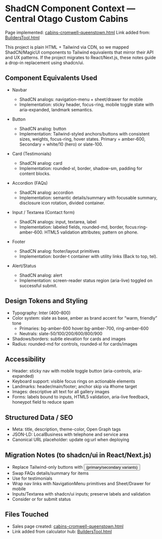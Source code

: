 # ShadCN Component Context — Central Otago Custom Cabins

Page implemented: [cabins-cromwell-queenstown.html](../cabins-cromwell-queenstown.html)
Link added from: [BuildersTool.html](../BuildersTool.html)

This project is plain HTML + Tailwind via CDN, so we mapped ShadCN/MagicUI components to Tailwind equivalents that mirror their API and UX patterns. If the project migrates to React/Next.js, these notes guide a drop-in replacement using shadcn/ui.

## Component Equivalents Used

- Navbar
  - ShadCN analogs: navigation-menu + sheet/drawer for mobile
  - Implementation: sticky header, focus-ring, mobile toggle state with aria-expanded, landmark semantics.

- Button
  - ShadCN analog: button
  - Implementation: Tailwind-styled anchors/buttons with consistent sizes, weights, focus-ring, hover states. Primary = amber-600, Secondary = white/10 (hero) or slate-100.

- Card (Testimonials)
  - ShadCN analog: card
  - Implementation: rounded-xl, border, shadow-sm, padding for content blocks.

- Accordion (FAQs)
  - ShadCN analog: accordion
  - Implementation: semantic details/summary with focusable summary, disclosure icon rotation, divided container.

- Input / Textarea (Contact form)
  - ShadCN analogs: input, textarea, label
  - Implementation: labeled fields, rounded-md, border, focus:ring-amber-600. HTML5 validation attributes; pattern on phone.

- Footer
  - ShadCN analog: footer/layout primitives
  - Implementation: border-t container with utility links (Back to top, tel).

- Alert/Status
  - ShadCN analog: alert
  - Implementation: screen-reader status region (aria-live) toggled on successful submit.

## Design Tokens and Styling

- Typography: Inter (400–800)
- Color system: slate as base, amber as brand accent for “warm, friendly” tone
  - Primaries: bg-amber-600 hover:bg-amber-700, ring-amber-600
  - Neutrals: slate-50/100/200/600/800/900
- Shadows/borders: subtle elevation for cards and images
- Radius: rounded-md for controls, rounded-xl for cards/images

## Accessibility

- Header: sticky nav with mobile toggle button (aria-controls, aria-expanded)
- Keyboard support: visible focus rings on actionable elements
- Landmarks: header/main/footer; anchor skip via #home target
- Images: descriptive alt text for all gallery images
- Forms: labels bound to inputs, HTML5 validation, aria-live feedback, honeypot field to reduce spam

## Structured Data / SEO

- Meta: title, description, theme-color, Open Graph tags
- JSON-LD: LocalBusiness with telephone and service area
- Canonical URL placeholder: update og:url when deploying

## Migration Notes (to shadcn/ui in React/Next.js)

- Replace Tailwind-only buttons with <Button /> (primary/secondary variants)
- Swap FAQs details/summary for <Accordion /> items
- Use <Card /> for testimonials
- Wrap nav links with NavigationMenu primitives and Sheet/Drawer for mobile
- Inputs/Textarea with shadcn/ui inputs; preserve labels and validation
- Consider <Toast /> or <Alert /> for submit status

## Files Touched

- Sales page created: [cabins-cromwell-queenstown.html](../cabins-cromwell-queenstown.html)
- Link added from calculator hub: [BuildersTool.html](../BuildersTool.html)

